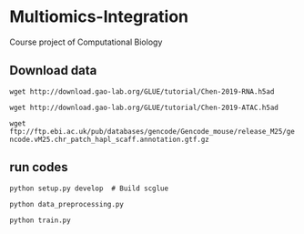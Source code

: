 # Multiomics-Integration
Course project of Computational Biology

## Download data
`wget http://download.gao-lab.org/GLUE/tutorial/Chen-2019-RNA.h5ad`

`wget http://download.gao-lab.org/GLUE/tutorial/Chen-2019-ATAC.h5ad`

`wget ftp://ftp.ebi.ac.uk/pub/databases/gencode/Gencode_mouse/release_M25/gencode.vM25.chr_patch_hapl_scaff.annotation.gtf.gz`

## run codes


`python setup.py develop  # Build scglue`

`python data_preprocessing.py`

`python train.py`
